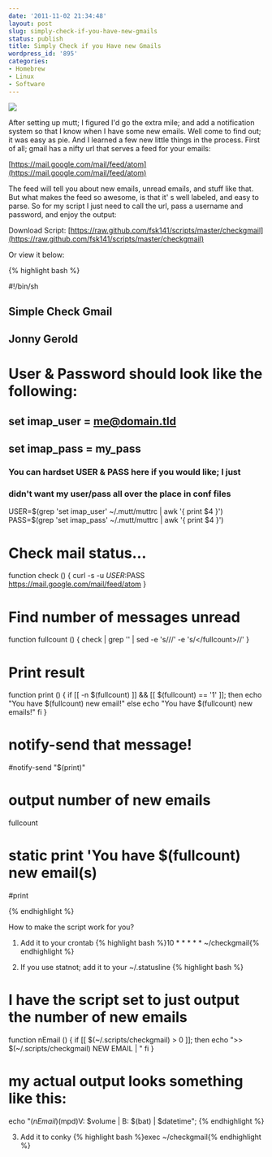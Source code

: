 ```yaml
---
date: '2011-11-02 21:34:48'
layout: post
slug: simply-check-if-you-have-new-gmails
status: publish
title: Simply Check if you Have new Gmails
wordpress_id: '895'
categories:
- Homebrew
- Linux
- Software
---
```


[![](http://fsk141.com/uploads/2011/11/gmailstatus.png)](http://fsk141.com/uploads/2011/11/gmailstatus.png)

After setting up mutt; I figured I'd go the extra mile; and add a notification system so that I know when I have some new emails. Well come to find out; it was easy as pie. And I learned a few new little things in the process.
First of all; gmail has a nifty url that serves a feed for your emails:

[https://mail.google.com/mail/feed/atom](https://mail.google.com/mail/feed/atom)

The feed will tell you about new emails, unread emails, and stuff like that. But what makes the feed so awesome, is that it' s well labeled, and easy to parse. So for my script I just need to call the url, pass a username and password, and enjoy the output:

Download Script: [https://raw.github.com/fsk141/scripts/master/checkgmail](https://raw.github.com/fsk141/scripts/master/checkgmail)

Or view it below:

{% highlight bash %}

#!/bin/sh

## Simple Check Gmail ##
## Jonny Gerold  ##

# User & Password should look like the following:
## set imap_user = me@domain.tld
## set imap_pass = my_pass
### You can hardset USER & PASS here if you would like; I just
### didn't want my user/pass all over the place in conf files

USER=$(grep 'set imap_user' ~/.mutt/muttrc | awk '{ print $4 }')
PASS=$(grep 'set imap_pass' ~/.mutt/muttrc | awk '{ print $4 }')

# Check mail status...
function check () {
curl -s -u $USER:$PASS https://mail.google.com/mail/feed/atom
}

# Find number of messages unread
function fullcount () {
check |  grep '<fullcount>' | sed -e 's/<fullcount>//' -e 's/<\/fullcount>//'
}

# Print result
function print () {
if [[ -n $(fullcount) ]] && [[ $(fullcount) == '1' ]]; then
echo "You have $(fullcount) new email!"
else
echo "You have $(fullcount) new emails!"
fi
}

# notify-send that message!
#notify-send "$(print)"

# output number of new emails
fullcount

# static print 'You have $(fullcount) new email(s)
#print

{% endhighlight %}

How to make the script work for you?



	
  1. Add it to your crontab
{% highlight bash %}10 * * * * * ~/checkgmail{% endhighlight %}

	
  2. If you use statnot; add it to your ~/.statusline
{% highlight bash %}
# I have the script set to just output the number of new emails
function nEmail () {
if [[ $(~/.scripts/checkgmail) > 0 ]]; then
echo ">> $(~/.scripts/checkgmail) NEW EMAIL | "
fi
}
# my actual output looks something like this:
echo "$(nEmail)$(mpd)V: $volume | B: $(bat) | $datetime";
{% endhighlight %}

	
  3. Add it to conky
{% highlight bash %}exec ~/checkgmail{% endhighlight %}



